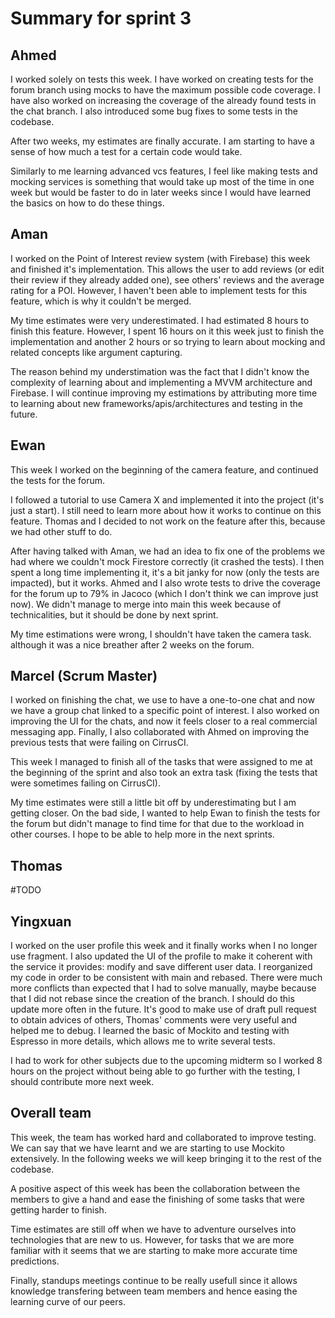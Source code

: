 # Summary for sprint 3

## Ahmed

I worked solely on tests this week. I have worked on creating tests for the forum branch using mocks to have the maximum possible code coverage. I have also worked on increasing the coverage of the already found tests in the chat branch. I also introduced some bug fixes to some tests in the codebase.

After two weeks, my estimates are finally accurate. I am starting to have a sense of how much a test for a certain code would take.

Similarly to me learning advanced vcs features, I feel like making tests and mocking services is something that would take up most of the time in one week but would be faster to do in later weeks since I would have learned the basics on how to do these things.


## Aman 

I worked on the Point of Interest review system (with Firebase) this week and finished it's implementation. This allows the user to add reviews (or edit their review if they already added one), see others' reviews and the average rating for a POI. However, I haven't been able to implement tests for this feature, which is why it couldn't be merged.

My time estimates were very underestimated. I had estimated 8 hours to finish this feature. However, I spent 16 hours on it this week just to finish the implementation and another 2 hours or so trying to learn about mocking and related concepts like argument capturing.

The reason behind my understimation was the fact that I didn't know the complexity of learning about and implementing a MVVM architecture and Firebase. I will continue improving my estimations by attributing more time to learning about new frameworks/apis/architectures and testing in the future.


## Ewan

This week I worked on the beginning of the camera feature, and continued the tests for the forum. 

I followed a tutorial to use Camera X and implemented it into the project (it's just a start). I still need to learn more about how it works to continue on this feature. Thomas and I decided to not work on the feature after this, because we had other stuff to do.

After having talked with Aman, we had an idea to fix one of the problems we had where we couldn't mock Firestore correctly (it crashed the tests).
I then spent a long time implementing it, it's a bit janky for now (only the tests are impacted), but it works. Ahmed and I also wrote tests to drive the coverage for the forum up to 79% in Jacoco (which I don't think we can improve just now). We didn't manage to merge into main this week because of technicalities, but it should be done by next sprint.

My time estimations were wrong, I shouldn't have taken the camera task. although it was a nice breather after 2 weeks on the forum. 


## Marcel (Scrum Master)

I worked on finishing the chat, we use to have a one-to-one chat and now we have a group chat linked to a specific point of interest. I also worked on improving the UI for the chats, and now it feels closer to a real commercial messaging app. Finally, I also collaborated with Ahmed on improving the previous tests that were failing on CirrusCI.

This week I managed to finish all of the tasks that were assigned to me at the beginning of the sprint and also took an extra task (fixing the tests that were sometimes failing on CirrusCI). 

My time estimates were still a little bit off by underestimating but I am getting closer. On the bad side, I wanted to help Ewan to finish the tests for the forum but didn't manage to find time for that due to the workload in other courses. I hope to be able to help more in the next sprints.


## Thomas

#TODO

## Yingxuan

I worked on the user profile this week and it finally works when I no longer use fragment. I also updated the UI of the profile to make it coherent with the service it provides: modify and save different user data. I reorganized my code in order to be consistent with main and rebased. There were much more conflicts than expected that I had to solve manually, maybe because that I did not rebase since the creation of the branch. I should do this update more often in the future. It's good to make use of draft pull request to obtain advices of others, Thomas' comments were very useful and helped me to debug. I learned the basic of Mockito and testing with Espresso in more details, which allows me to write several tests.

I had to work for other subjects due to the upcoming midterm so I worked 8 hours on the project without being able to go further with the testing, I should contribute more next week.





## Overall team

This week, the team has worked hard and collaborated to improve testing. We can say that we have learnt and we are starting to use Mockito extensively. In the following weeks we will keep bringing it to the rest of the codebase. 

A positive aspect of this week has been the collaboration between the members to give a hand and ease the finishing of some tasks that were getting harder to finish. 

Time estimates are still off when we have to adventure ourselves into technologies that are new to us. However, for tasks that we are more familiar with it seems that we are starting to make more accurate time predictions. 

Finally, standups meetings continue to be really usefull since it allows knowledge transfering between team members and hence easing the learning curve of our peers.
